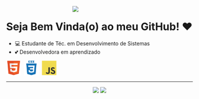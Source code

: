 <img src = "banner.gif"  width = "325px" align = "right">

# Seja Bem Vinda(o) ao meu GitHub! ❤️

- 💻 Estudante de Téc. em Desenvolvimento de Sistemas
- 💕 Desenvolvedora em aprendizado

<div>
  <img src="https://github.com/devicons/devicon/blob/master/icons/html5/html5-original.svg" title="HTML5" alt="HTML" width="40" height="40"/>&nbsp;
   <img src="https://github.com/devicons/devicon/blob/master/icons/css3/css3-plain-wordmark.svg" title="CSS3" alt="CSS" width="40" height="40"/>&nbsp;
  <img src="https://github.com/devicons/devicon/blob/master/icons/javascript/javascript-original.svg" title="JavaScript" alt="JavaScript" width="40" height="40"/>&nbsp;
</div>

---

<div align = "center">
<img height = "200em" src="https://github-readme-stats.vercel.app/api/top-langs/?username=daniicalil&show_icons=true&theme=nightowl&count_private=true"/>
<img height = "200em" src="https://github-readme-stats.vercel.app/api?username=daniicalil&show_icons=true&show_icons=true&theme=nightowl&count_private=true" />
</div>
